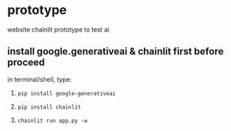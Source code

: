 # prototype
website chainlit prototype to test ai

## install google.generativeai & chainlit first before proceed ##

in terminal/shell, type: 

1. `pip install google-generativeai`

2. `pip install chainlit`

3. `chainlit run app.py -w`
